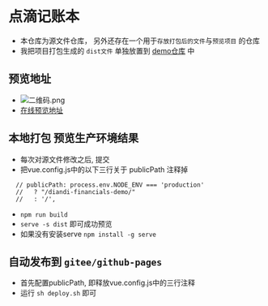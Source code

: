 # 点滴记账本
- 本仓库为源文件仓库， 另外还存在一个用于`存放打包后的文件`与`预览项目` 的仓库
- 我把项目打包生成的 `dist文件` 单独放置到 [demo仓库](https://github.com/ryanchosen/diandi-financials-demo) 中
## 预览地址
- ![二维码.png](https://i.loli.net/2021/01/07/sQbKLUkRZnDo2F4.png)
- [在线预览地址](http://ryansu.gitee.io/diandi-personal-financials)
## 本地打包 预览生产环境结果
- 每次对源文件修改之后, 提交
- 把vue.config.js中的以下三行关于 publicPath 注释掉
```
  // publicPath: process.env.NODE_ENV === 'production'
  //   ? "/diandi-financials-demo/"
  //   : '/',
```
- `npm run build`
- `serve -s dist` 即可成功预览
- 如果没有安装serve `npm install -g serve`

## 自动发布到 `gitee/github-pages`
- 首先配置publicPath, 即释放vue.config.js中的三行注释
- 运行 `sh deploy.sh` 即可